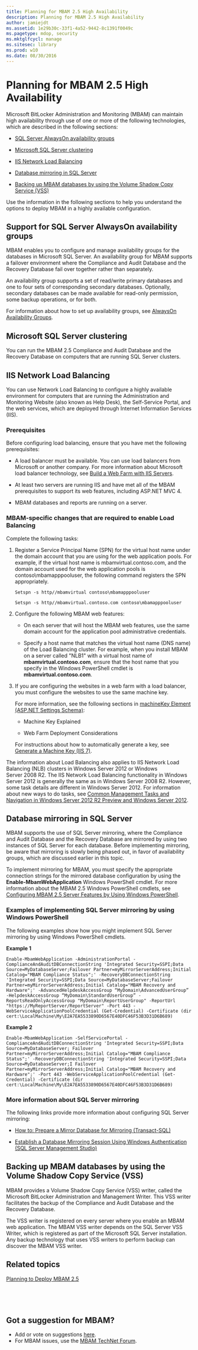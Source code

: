 ```yaml
---
title: Planning for MBAM 2.5 High Availability
description: Planning for MBAM 2.5 High Availability
author: jamiejdt
ms.assetid: 1e29b30c-33f1-4a52-9442-8c1391f0049c
ms.pagetype: mdop, security
ms.mktglfcycl: manage
ms.sitesec: library
ms.prod: w10
ms.date: 08/30/2016
---
```



# Planning for MBAM 2.5 High Availability


Microsoft BitLocker Administration and Monitoring (MBAM) can maintain high availability through use of one or more of the following technologies, which are described in the following sections:

-   [SQL Server AlwaysOn availability groups](#bkmk-alwayson)

-   [Microsoft SQL Server clustering](#bkmk-sql-clustering)

-   [IIS Network Load Balancing](#bkmk-load-balance)

-   [Database mirroring in SQL Server](#bkmk-db-mirroring)

-   [Backing up MBAM databases by using the Volume Shadow Copy Service (VSS)](#bkmk-vss)

Use the information in the following sections to help you understand the options to deploy MBAM in a highly available configuration.

## <a href="" id="bkmk-alwayson"></a>Support for SQL Server AlwaysOn availability groups


MBAM enables you to configure and manage availability groups for the databases in Microsoft SQL Server. An availability group for MBAM supports a failover environment where the Compliance and Audit Database and the Recovery Database fail over together rather than separately.

An availability group supports a set of read/write primary databases and one to four sets of corresponding secondary databases. Optionally, secondary databases can be made available for read-only permission, some backup operations, or for both.

For information about how to set up availability groups, see [AlwaysOn Availability Groups](https://go.microsoft.com/fwlink/?LinkId=393277).

## <a href="" id="bkmk-sql-clustering"></a>Microsoft SQL Server clustering


You can run the MBAM 2.5 Compliance and Audit Database and the Recovery Database on computers that are running SQL Server clusters.

## <a href="" id="bkmk-load-balance"></a>IIS Network Load Balancing


You can use Network Load Balancing to configure a highly available environment for computers that are running the Administration and Monitoring Website (also known as Help Desk), the Self-Service Portal, and the web services, which are deployed through Internet Information Services (IIS).

### Prerequisites

Before configuring load balancing, ensure that you have met the following prerequisites:

-   A load balancer must be available. You can use load balancers from Microsoft or another company. For more information about Microsoft load balancer technology, see [Build a Web Farm with IIS Servers](https://go.microsoft.com/fwlink/?LinkId=393326).

-   At least two servers are running IIS and have met all of the MBAM prerequisites to support its web features, including ASP.NET MVC 4.

-   MBAM databases and reports are running on a server.

### <a href="" id="-------------mbam-specific-changes-that-are-required-to-enable-load-balancing"></a> MBAM-specific changes that are required to enable Load Balancing

Complete the following tasks:

1.  Register a Service Principal Name (SPN) for the virtual host name under the domain account that you are using for the web application pools. For example, if the virtual host name is mbamvirtual.contoso.com, and the domain account used for the web application pools is contoso\\mbamapppooluser, the following command registers the SPN appropriately.

    `Setspn -s http//mbamvirtual contoso\mbamapppooluser`

    `Setspn -s http//mbamvirtual.contoso.com contoso\mbamapppooluser`

2.  Configure the following MBAM web features:

    -   On each server that will host the MBAM web features, use the same domain account for the application pool administrative credentials.

    -   Specify a host name that matches the virtual host name (DNS name) of the Load Balancing cluster. For example, when you install MBAM on a server called "NLB1" with a virtual host name of **mbamvirtual.contoso.com**, ensure that the host name that you specify in the Windows PowerShell cmdlet is **mbamvirtual.contoso.com**.

3.  If you are configuring the websites in a web farm with a load balancer, you must configure the websites to use the same machine key.

    For more information, see the following sections in [machineKey Element (ASP.NET Settings Schema)](http://msdn.microsoft.com/library/vstudio/w8h3skw9.aspx):

    -   Machine Key Explained

    -   Web Farm Deployment Considerations

    For instructions about how to automatically generate a key, see [Generate a Machine Key (IIS 7)](https://technet.microsoft.com/library/cc772287.aspx).

The information about Load Balancing also applies to IIS Network Load Balancing (NLB) clusters in Windows Server 2012 or Windows Server 2008 R2. The IIS Network Load Balancing functionality in Windows Server 2012 is generally the same as in Windows Server 2008 R2. However, some task details are different in Windows Server 2012. For information about new ways to do tasks, see [Common Management Tasks and Navigation in Windows Server 2012 R2 Preview and Windows Server 2012](https://go.microsoft.com/fwlink/?LinkId=316371).

## <a href="" id="bkmk-db-mirroring"></a>Database mirroring in SQL Server


MBAM supports the use of SQL Server mirroring, where the Compliance and Audit Database and the Recovery Database are mirrored by using two instances of SQL Server for each database. Before implementing mirroring, be aware that mirroring is slowly being phased out, in favor of availability groups, which are discussed earlier in this topic.

To implement mirroring for MBAM, you must specify the appropriate connection strings for the mirrored database configuration by using the **Enable-MbamWebApplication** Windows PowerShell cmdlet. For more information about the MBAM 2.5 Windows PowerShell cmdlets, see [Configuring MBAM 2.5 Server Features by Using Windows PowerShell](configuring-mbam-25-server-features-by-using-windows-powershell.md).

### Examples of implementing SQL Server mirroring by using Windows PowerShell

The following examples show how you might implement SQL Server mirroring by using Windows PowerShell cmdlets.

**Example 1**

``` syntax
Enable-MbamWebApplication -AdministrationPortal -ComplianceAndAuditDBConnectionString 'Integrated Security=SSPI;Data Source=MyDatabaseServer;Failover Partner=myMirrorServerAddress;Initial Catalog="MBAM Compliance Status";' -RecoveryDBConnectionString 'Integrated Security=SSPI;Data Source=MyDatabaseServer;Failover Partner=myMirrorServerAddress;Initial Catalog="MBAM Recovery and Hardware";' -AdvancedHelpdeskAccessGroup “MyDomain\AdvancedUserGroup” -HelpdeskAccessGroup “MyDomain\StandardUserGroup” -ReportsReadOnlyAccessGroup "MyDomain\ReportUserGroup" -ReportUrl "https://MyReportServer/ReportServer" -Port 443 -WebServiceApplicationPoolCredential (Get-Credential) -Certificate (dir cert:\LocalMachine\My\E2A7EA5533890D6567E40DFC46F53B3D31D6B689)
```

**Example 2**

``` syntax
Enable-MbamWebApplication -SelfServicePortal -ComplianceAndAuditDBConnectionString 'Integrated Security=SSPI;Data Source=MyDatabaseServer; Failover Partner=myMirrorServerAddress;Initial Catalog="MBAM Compliance Status";' -RecoveryDBConnectionString 'Integrated Security=SSPI;Data Source=MyDatabaseServer;I Failover Partner=myMirrorServerAddress;Initial Catalog="MBAM Recovery and Hardware";' -Port 443 -WebServiceApplicationPoolCredential (Get-Credential) -Certificate (dir cert:\LocalMachine\My\E2A7EA5533890D6567E40DFC46F53B3D31D6B689)
```

### More information about SQL Server mirroring

The following links provide more information about configuring SQL Server mirroring:

-   [How to: Prepare a Mirror Database for Mirroring (Transact-SQL)](https://go.microsoft.com/fwlink/?LinkId=316375)

-   [Establish a Database Mirroring Session Using Windows Authentication (SQL Server Management Studio)](https://go.microsoft.com/fwlink/?LinkId=316377)

## <a href="" id="bkmk-vss"></a>Backing up MBAM databases by using the Volume Shadow Copy Service (VSS)


MBAM provides a Volume Shadow Copy Service (VSS) writer, called the Microsoft BitLocker Administration and Management Writer. This VSS writer facilitates the backup of the Compliance and Audit Database and the Recovery Database.

The VSS writer is registered on every server where you enable an MBAM web application. The MBAM VSS writer depends on the SQL Server VSS Writer, which is registered as part of the Microsoft SQL Server installation. Any backup technology that uses VSS writers to perform backup can discover the MBAM VSS writer.



## Related topics


[Planning to Deploy MBAM 2.5](planning-to-deploy-mbam-25.md)

 

 
## Got a suggestion for MBAM?
- Add or vote on suggestions [here](http://mbam.uservoice.com/forums/268571-microsoft-bitlocker-administration-and-monitoring). 
- For MBAM issues, use the [MBAM TechNet Forum](https://social.technet.microsoft.com/Forums/home?forum=mdopmbam).




